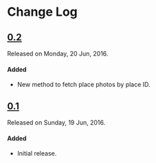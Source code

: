 # Change Log

## [0.2](https://github.com/sudeepjaiswal/ASJGooglePlaces/releases/tag/0.2)
Released on Monday, 20 Jun, 2016.

#### Added
* New method to fetch place photos by place ID.

## [0.1](https://github.com/sudeepjaiswal/ASJGooglePlaces/releases/tag/0.1)
Released on Sunday, 19 Jun, 2016.

#### Added
* Initial release.
